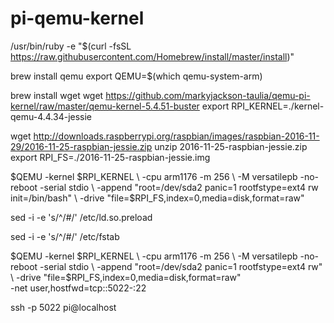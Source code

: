 # pi-qemu-kernel

/usr/bin/ruby -e "$(curl -fsSL https://raw.githubusercontent.com/Homebrew/install/master/install)"

brew install qemu
export QEMU=$(which qemu-system-arm)

brew install wget
wget https://github.com/markyjackson-taulia/qemu-pi-kernel/raw/master/qemu-kernel-5.4.51-buster
export RPI_KERNEL=./kernel-qemu-4.4.34-jessie

wget http://downloads.raspberrypi.org/raspbian/images/raspbian-2016-11-29/2016-11-25-raspbian-jessie.zip
unzip 2016-11-25-raspbian-jessie.zip
export RPI_FS=./2016-11-25-raspbian-jessie.img

$QEMU -kernel $RPI_KERNEL \
-cpu arm1176 -m 256 \
-M versatilepb -no-reboot -serial stdio \
-append "root=/dev/sda2 panic=1 rootfstype=ext4 rw init=/bin/bash" \
-drive "file=$RPI_FS,index=0,media=disk,format=raw"

sed -i -e 's/^/#/' /etc/ld.so.preload

sed -i -e 's/^/#/' /etc/fstab

$QEMU -kernel $RPI_KERNEL \
-cpu arm1176 -m 256 \
-M versatilepb -no-reboot -serial stdio \
-append "root=/dev/sda2 panic=1 rootfstype=ext4 rw" \
-drive "file=$RPI_FS,index=0,media=disk,format=raw" \
-net user,hostfwd=tcp::5022-:22

ssh -p 5022 pi@localhost
